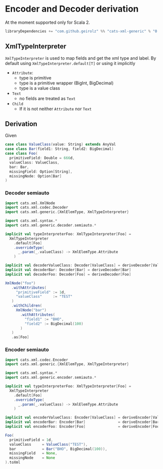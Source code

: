 # Encoder and Decoder derivation

At the moment supported only for Scala 2.

```sbt
libraryDependencies += "com.github.geirolz" %% "cats-xml-generic" % "0.0.4"
```     
                    
## XmlTypeInterpreter
`XmlTypeInterpreter` is used to map fields and get the xml type and label.
By default using `XmlTypeInterpreter.default[T]` or using it implicitly
- `Attribute`:
  - type is primitive
  - type is a primitive wrapper (BigInt, BigDecimal)
  - type is a value class
- `Text`
  - no fields are treated as `Text` 
- `Child`
  - If it is not neither `Attribute` nor `Text`

## Derivation

Given 
```scala mdoc:reset-object
case class ValueClass(value: String) extends AnyVal
case class Bar(field1: String, field2: BigDecimal)
case class Foo(
  primitiveField: Double = 666d,
  valueClass: ValueClass,
  bar: Bar,
  missingField: Option[String],
  missingNode: Option[Bar]
)
```

### Decoder semiauto
```scala mdoc:nest:to-string
import cats.xml.XmlNode
import cats.xml.codec.Decoder
import cats.xml.generic.{XmlElemType, XmlTypeInterpreter}

import cats.xml.syntax.*
import cats.xml.generic.decoder.semiauto.*

implicit val typeInterpreterFoo: XmlTypeInterpreter[Foo] =
  XmlTypeInterpreter
    .default[Foo]
    .overrideType(
      _.param(_.valueClass) -> XmlElemType.Attribute
    )

implicit val decoderValueClass: Decoder[ValueClass] = deriveDecoder[ValueClass]
implicit val decoderBar: Decoder[Bar] = deriveDecoder[Bar]
implicit val decoderFoo: Decoder[Foo] = deriveDecoder[Foo]

XmlNode("foo")
   .withAttributes(
     "primitiveField" := 1d,
     "valueClass"     := "TEST"
   )
   .withChildren(
     XmlNode("bar")
       .withAttributes(
         "field1" := "BHO",
         "field2" := BigDecimal(100)
       )
   )
   .as[Foo]
```

### Encoder semiauto
```scala mdoc:nest:to-string
import cats.xml.codec.Encoder
import cats.xml.generic.{XmlElemType, XmlTypeInterpreter}

import cats.xml.syntax.*
import cats.xml.generic.encoder.semiauto.*

implicit val typeInterpreterFoo: XmlTypeInterpreter[Foo] =
  XmlTypeInterpreter
    .default[Foo]
    .overrideType(
      _.param(_.valueClass) -> XmlElemType.Attribute
    )

implicit val encoderValueClass: Encoder[ValueClass] = deriveEncoder[ValueClass]
implicit val encoderBar: Encoder[Bar]               = deriveEncoder[Bar]
implicit val encoderFoo: Encoder[Foo]               = deriveEncoder[Foo]

Foo(
  primitiveField = 1d,
  valueClass     = ValueClass("TEST"),
  bar            = Bar("BHO", BigDecimal(100)),
  missingField   = None,
  missingNode    = None
).toXml
```
